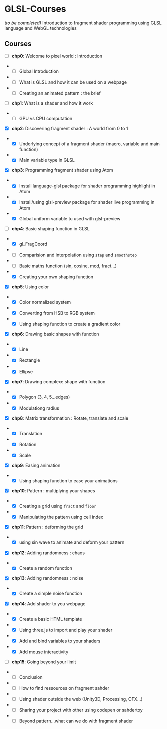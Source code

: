 # GLSL-Courses
*(to be completed)*
Introduction to fragment shader programming using GLSL language and WebGL technologies

## Courses
* [ ] **chp0**: Welcome to pixel world : Introduction
* * [ ] Global Introduction
* * [ ] What is GLSL and how it can be used on a webpage
* * [ ] Creating an animated pattern : the brief
* [ ] **chp1**: What is a shader and how it work
* * [ ] GPU vs CPU computation
* [x] **chp2**: Discovering fragment shader : A world from 0 to 1
* * [x] Underlying concept of a fragment shader (macro, variable and main function)
* * [x] Main variable type in GLSL
* [x] **chp3**: Programming fragment shader using Atom
* * [x] Install language-glsl package for shader programming highlight in Atom
* * [x] Install/using glsl-preview package for shader live programming in Atom
* * [x] Global uniform variable tu used with glsl-preview
* [ ] **chp4**: Basic shaping function in GLSL
* * [x] gl_FragCoord
* * [ ] Comparision and interpolation using ```step``` and ```smoothstep```
* * [ ] Basic maths function (sin, cosine, mod, fract...)
* * [x] Creating your own shaping function
* [X] **chp5**: Using color
* * [X] Color normalized system
* * [X] Converting from HSB to RGB system
* * [x] Using shaping function to create a gradient color
* [X] **chp6**: Drawing basic shapes with function
* * [x] Line
* * [x] Rectangle
* * [x] Ellipse
* [x] **chp7**: Drawing complexe shape with function
* * [x] Polygon (3, 4, 5...edges)
* * [x] Modulationg radius
* [x] **chp8**: Matrix transformation : Rotate, translate and scale
* * [X] Translation
* * [X] Rotation
* * [X] Scale
* [x] **chp9**: Easing animation
* * [x] Using shaping function to ease your animations
* [x] **chp10**: Pattern : multiplying your shapes
* * [x] Creating a grid using ```fract``` and ```floor```
* * [x] Manipulating the pattern using cell index
* [x] **chp11**: Pattern : deforming the grid
* * [x] using sin wave to animate and deform your pattern
* [x] **chp12**: Adding randomness : chaos
* * [x] Create a random function
* [x] **chp13**: Adding randomness : noise
* * [x] Create a simple noise function
* [x] **chp14**: Add shader to you webpage
* * [x] Create a basic HTML template
* * [x] Using three.js to import and play your shader
* * [x] Add and bind variables to your shaders
* * [x] Add mouse interactivity
* [ ] **chp15**: Going beyond your limit
* * [ ] Conclusion
* * [ ] How to find ressources on fragment sahder
* * [ ] Using shader outside the web (Unity3D, Processing, OFX...)
* * [ ] Sharing your project with other using codepen or sahdertoy
* * [ ] Beyond pattern...what can we do with fragment shader
